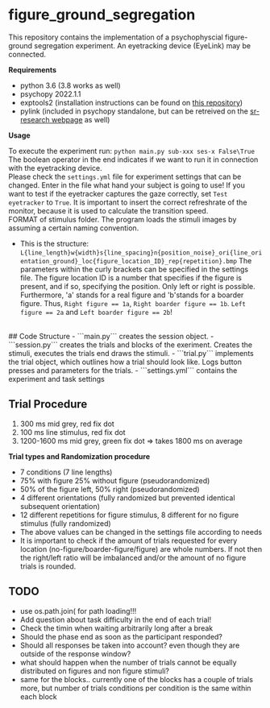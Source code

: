 # figure_ground_segregation

This repository contains the implementation of a psychophyscial figure-ground segregation experiment. An eyetracking device (EyeLink) may be connected. 

**Requirements**

- python 3.6 (3.8 works as well)
- psychopy 2022.1.1
- exptools2 (installation instructions can be found on [this repository](https://github.com/VU-Cog-Sci/exptools2))
- pylink (included in psychopy standalone, but can be retreived on the [sr-research webpage](https://www.sr-support.com/thread-48.html) as well)

**Usage**

To execute the experiment run: ```python main.py sub-xxx ses-x False\True``` <br>
The boolean operator in the end indicates if we want to run it in connection with the eyetracking device.
<br>
Please check the ```settings.yml``` file for experiment settings that can be changed. Enter in the file what hand your subject is going to use! If you want to test if the eyetracker captures the gaze correctly, set ```Test eyetracker``` to ```True```. It is important to insert the correct refreshrate of the monitor, because it is used to calculate the transition speed.
<br>
FORMAT of stimulus folder. The program loads the stimuli images by assuming a certain naming convention. 
- This is the structure: ```L{line_length}w{width}s{line_spacing}n{position_noise}_ori{line_orientation_ground}_loc{figure_location_ID}_rep{repetition}.bmp```
The parameters within the curly brackets can be specified in the settings file. The figure location ID is a number that specifies if the figure is present, and if so, specifying the position. Only left or right is possible. Furthermore, 'a' stands for a real figure and 'b'stands for a boarder figure. Thus, ```Right figure == 1a```, ```Right boarder figure == 1b```. ```Left figure == 2a``` and ```Left boarder figure == 2b```! 

<br>
## Code Structure
- ```main.py``` creates the session object.
- ```session.py``` creates the trials and blocks of the exeriment. Creates the stimuli, executes the trials end draws the stimuli.
- ```trial.py``` implements the trial object, which outlines how a trial should look like. Logs button presses and parameters for the trials. 
- ```settings.yml``` contains the experiment and task settings


## Trial Procedure

1. 300 ms mid grey, red fix dot
2. 100 ms line stimulus, red fix dot
3. 1200-1600 ms mid grey, green fix dot
=> takes 1800 ms on average

**Trial types and Randomization procedure**

- 7 conditions (7 line lengths)
- 75% with figure 25% without figure (pseudorandomized)
- 50% of the figure left, 50% right (pseudorandomized)
- 4 different orientations (fully randomized but prevented identical subsequent orientation)
- 12 different repetitions for figure stimulus, 8 different for no figure stimulus (fully randomized)
- The above values can be changed in the settings file according to needs
- It is important to check if the amount of trials requested for every location (no-figure/boarder-figure/figure) are whole numbers. If not then the right/left ratio will be imbalanced and/or the amount of no figure trials is rounded.



## TODO

- use os.path.join( for path loading!!!
- Add question about task difficulty in the end of each trial!
- Check the timin when waiting arbitrarily long after a break
- Should the phase end as soon as the participant responded?
- Should all responses be taken into account? even though they are outside of the response window?
- what should happen when the number of trials cannot be equally distributed on figures and non figure stimuli?
- same for the blocks.. currently one of the blocks has a couple of trials more, but number of trials conditions per condition is the same within each block